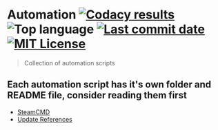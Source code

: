 # Automation [![Codacy results][codacy-badge]][codacy-dashboard] ![Top language][top-lang-badge] [![Last commit date][last-commit-badge]][commits] [![MIT License][license-badge]][license-url]

> Collection of automation scripts

## Each automation script has it's own folder and README file, consider reading them first

- [SteamCMD][steamcmd-readme]
- [Update References][updrefs-readme]

[codacy-dashboard]: https://app.codacy.com/manual/2chevskii/Automation/dashboard
[codacy-badge]: https://api.codacy.com/project/badge/Grade/f86183a5f1bd49e79713b78222870dfb
[top-lang-badge]: https://img.shields.io/github/languages/top/2chevskii/automation
[last-commit-badge]: https://img.shields.io/github/last-commit/2chevskii/automation
[license-badge]: https://img.shields.io/github/license/2chevskii/automation
[steamcmd-readme]: https://github.com/2chevskii/Automation/tree/master/SteamCMD#readme
[updrefs-readme]: https://github.com/2chevskii/Automation/tree/master/Rust%20References#readme
[license-url]: https://github.com/2chevskii/Automation/blob/master/LICENSE
[commits]: https://github.com/2chevskii/Automation/commits/master
